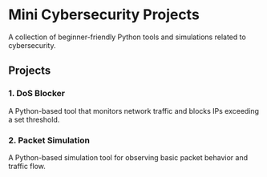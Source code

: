 # Mini Cybersecurity Projects

A collection of beginner-friendly Python tools and simulations related to cybersecurity.

## Projects

### 1. DoS Blocker

A Python-based tool that monitors network traffic and blocks IPs exceeding a set threshold.

### 2. Packet Simulation

A Python-based simulation tool for observing basic packet behavior and traffic flow.
